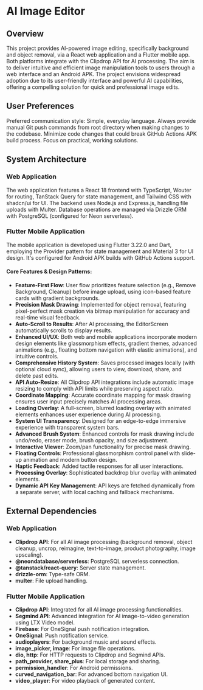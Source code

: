# AI Image Editor

## Overview
This project provides AI-powered image editing, specifically background and object removal, via a React web application and a Flutter mobile app. Both platforms integrate with the Clipdrop API for AI processing. The aim is to deliver intuitive and efficient image manipulation tools to users through a web interface and an Android APK. The project envisions widespread adoption due to its user-friendly interface and powerful AI capabilities, offering a compelling solution for quick and professional image edits.

## User Preferences
Preferred communication style: Simple, everyday language.
Always provide manual Git push commands from root directory when making changes to the codebase.
Minimize code changes that could break GitHub Actions APK build process.
Focus on practical, working solutions.

## System Architecture

### Web Application
The web application features a React 18 frontend with TypeScript, Wouter for routing, TanStack Query for state management, and Tailwind CSS with shadcn/ui for UI. The backend uses Node.js and Express.js, handling file uploads with Multer. Database operations are managed via Drizzle ORM with PostgreSQL (configured for Neon serverless).

### Flutter Mobile Application
The mobile application is developed using Flutter 3.22.0 and Dart, employing the Provider pattern for state management and Material 3 for UI design. It's configured for Android APK builds with GitHub Actions support.

#### Core Features & Design Patterns:
- **Feature-First Flow**: User flow prioritizes feature selection (e.g., Remove Background, Cleanup) before image upload, using icon-based feature cards with gradient backgrounds.
- **Precision Mask Drawing**: Implemented for object removal, featuring pixel-perfect mask creation via bitmap manipulation for accuracy and real-time visual feedback.
- **Auto-Scroll to Results**: After AI processing, the EditorScreen automatically scrolls to display results.
- **Enhanced UI/UX**: Both web and mobile applications incorporate modern design elements like glassmorphism effects, gradient themes, advanced animations (e.g., floating bottom navigation with elastic animations), and intuitive controls.
- **Comprehensive History System**: Saves processed images locally (with optional cloud sync), allowing users to view, download, share, and delete past edits.
- **API Auto-Resize**: All Clipdrop API integrations include automatic image resizing to comply with API limits while preserving aspect ratio.
- **Coordinate Mapping**: Accurate coordinate mapping for mask drawing ensures user input precisely matches AI processing areas.
- **Loading Overlay**: A full-screen, blurred loading overlay with animated elements enhances user experience during AI processing.
- **System UI Transparency**: Designed for an edge-to-edge immersive experience with transparent system bars.
- **Advanced Brush System**: Enhanced controls for mask drawing include undo/redo, eraser mode, brush opacity, and size adjustment.
- **Interactive Viewer**: Zoom/pan functionality for precise mask drawing.
- **Floating Controls**: Professional glassmorphism control panel with slide-up animation and modern button design.
- **Haptic Feedback**: Added tactile responses for all user interactions.
- **Processing Overlay**: Sophisticated backdrop blur overlay with animated elements.
- **Dynamic API Key Management**: API keys are fetched dynamically from a separate server, with local caching and fallback mechanisms.

## External Dependencies

### Web Application
- **Clipdrop API**: For all AI image processing (background removal, object cleanup, uncrop, reimagine, text-to-image, product photography, image upscaling).
- **@neondatabase/serverless**: PostgreSQL serverless connection.
- **@tanstack/react-query**: Server state management.
- **drizzle-orm**: Type-safe ORM.
- **multer**: File upload handling.

### Flutter Mobile Application
- **Clipdrop API**: Integrated for all AI image processing functionalities.
- **Segmind API**: Advanced integration for AI image-to-video generation using LTX Video model.
- **Firebase**: For OneSignal push notification integration.
- **OneSignal**: Push notification service.
- **audioplayers**: For background music and sound effects.
- **image_picker, image**: For image file operations.
- **dio, http**: For HTTP requests to Clipdrop and Segmind APIs.
- **path_provider, share_plus**: For local storage and sharing.
- **permission_handler**: For Android permissions.
- **curved_navigation_bar**: For advanced bottom navigation UI.
- **video_player**: For video playback of generated content.